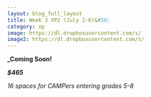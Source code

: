 ```yaml
---
layout: blog_full_layout
title: Week 3 XP2 (July 2-6)&#58; 
category: xp
image: https://dl.dropboxusercontent.com/s/
image2: https://dl.dropboxusercontent.com/s/
---
```


**_Coming Soon!**

**_$465_**

*16 spaces for CAMPers entering grades 5-8*
